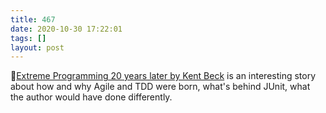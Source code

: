 ```yaml
---
title: 467
date: 2020-10-30 17:22:01
tags: []
layout: post
---
```


🎥[Extreme Programming 20 years later by Kent Beck](https://www.youtube.com/watch?v=cGuTmOUdFbo) is an interesting story about how and why Agile and TDD were born, what's behind JUnit, what the author would have done differently.
